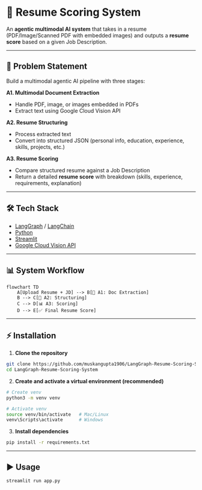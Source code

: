 # 📄 Resume Scoring System  

An **agentic multimodal AI system** that takes in a resume (PDF/Image/Scanned PDF with embedded images) and outputs a **resume score** based on a given Job Description.  

---

## 🚀 Problem Statement  

Build a multimodal agentic AI pipeline with three stages:  

**A1. Multimodal Document Extraction**  
- Handle PDF, image, or images embedded in PDFs  
- Extract text using Google Cloud Vision API  

**A2. Resume Structuring**  
- Process extracted text  
- Convert into structured JSON (personal info, education, experience, skills, projects, etc.)  

**A3. Resume Scoring**  
- Compare structured resume against a Job Description  
- Return a detailed **resume score** with breakdown (skills, experience, requirements, explanation)  

---

## 🛠️ Tech Stack  

- [LangGraph](https://github.com/langchain-ai/langgraph) / [LangChain](https://github.com/langchain-ai/langchain)  
- [Python](https://www.python.org/)  
- [Streamlit](https://streamlit.io/)  
- [Google Cloud Vision API](https://cloud.google.com/vision)  

---

## 📊 System Workflow  

```mermaid
flowchart TD
    A[Upload Resume + JD] --> B[📄 A1: Doc Extraction]
    B --> C[📝 A2: Structuring]
    C --> D[📊 A3: Scoring]
    D --> E[✅ Final Resume Score]
```
---

## ⚡️ Installation 

1. **Clone the repository**  
```bash
git clone https://github.com/muskangupta1906/LangGraph-Resume-Scoring-System.git
cd LangGraph-Resume-Scoring-System
```

2. **Create and activate a virtual environment (recommended)**
```bash
# Create venv
python3 -m venv venv  

# Activate venv
source venv/bin/activate   # Mac/Linux  
venv\Scripts\activate      # Windows
```

3. **Install dependencies**
```bash
pip install -r requirements.txt
```

---

## ▶️ Usage
```bash
streamlit run app.py

